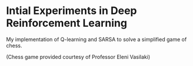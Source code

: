 # Intial Experiments in Deep Reinforcement Learning

My implementation of Q-learning and SARSA to solve a simplified game of chess.

(Chess game provided courtesy of Professor Eleni Vasilaki)
